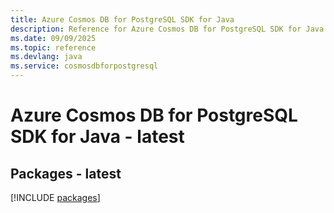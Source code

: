 ```yaml
---
title: Azure Cosmos DB for PostgreSQL SDK for Java
description: Reference for Azure Cosmos DB for PostgreSQL SDK for Java
ms.date: 09/09/2025
ms.topic: reference
ms.devlang: java
ms.service: cosmosdbforpostgresql
---
```

# Azure Cosmos DB for PostgreSQL SDK for Java - latest
## Packages - latest
[!INCLUDE [packages](cosmos-db-for-postgresql-index.md)]